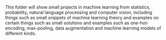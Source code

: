 

This folder will show small projects in machine learning from statistics, probability, natural language processing and computer vision,
including things such as small snippets of machine learning theory and examples on certain things such as small solutions and examples
such as one-hot-encoding, max-pooling, data augmentation and machine learning models of different kinds.
